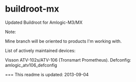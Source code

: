 buildroot-mx
============

Updated Buildroot for Amlogic-M3/MX

Note:

Mine branch will be oriented to products I'm working with.

List of actively maintained devices:

Visson ATV-102s/ATV-106 (Tronsmart Prometheus). Defconfig: amlogic_atv106_defconfig

===
This readme is updated: 2013-09-04

